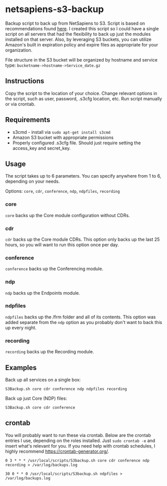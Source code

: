 # netsapiens-s3-backup
Backup script to back up from NetSapiens to S3.  Script is based on recommendations found [here](https://help.netsapiens.com/hc/en-us/articles/205235690-What-Commands-Should-I-Execute-For-Scheduled-Backups-).  I created this script so I could have a single script on all servers that had the flexibility to back up just the modules installed on that server.  Also, by leveraging S3 buckets, you can utilize Amazon's built in expiration policy and expire files as appropriate for your organization.

File structure in the S3 bucket will be organized by hostname and service type: `bucketname->hostname->Service_date.gz`

## Instructions
Copy the script to the location of your choice.  Change relevant options in the script, such as user, password, .s3cfg location, etc.  Run script manually or via crontab.

## Requirements
* s3cmd - install via `sudo apt-get install s3cmd`
* Amazon S3 bucket with appropriate permissions
* Properly configured .s3cfg file.  Should just require setting the access_key and secret_key.

## Usage
The script takes up to 6 parameters.  You can specify anywhere from 1 to 6, depending on your needs.

Options: `core`, `cdr`, `conference`, `ndp`, `ndpfiles`, `recording`

### core
`core` backs up the Core module configuration without CDRs.

### cdr
`cdr` backs up the Core module CDRs.  This option only backs up the last 25 hours, so you will want to run this option once per day.

### conference
`conference` backs up the Conferencing module.

### ndp
`ndp` backs up the Endpoints module.

### ndpfiles
`ndpfiles` backs up the /frm folder and all of its contents.  This option was added separate from the `ndp` option as you probably don't want to back this up every night.

### recording
`recording` backs up the Recording module.

## Examples

Back up all services on a single box:

`S3Backup.sh core cdr conference ndp ndpfiles recording`

Back up just Core (NDP) files:

`S3Backup.sh core cdr conference`

## crontab
You will probably want to run these via crontab.  Below are the crontab entries I use, depending on the roles installed.  Just `sudo crontab -e` and insert what's relevant for you.  If you need help with crontab schedules, I highly recommend https://crontab-generator.org/.

`0 3 * * * /usr/local/scripts/S3backup.sh core cdr conference ndp recording > /var/log/backups.log`

`30 0 * * 0 /usr/local/scripts/S3backup.sh ndpfiles > /var/log/backups.log`
